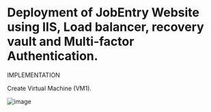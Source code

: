 # Deployment of JobEntry Website using IIS, Load balancer, recovery vault and Multi-factor Authentication.

IMPLEMENTATION

Create Virtual Machine (VM1).

![image](https://github.com/nupurmahajan6/AzureProject/assets/147131064/b5c482eb-4609-4c2c-86d3-d2f8ec9cd0c9)




